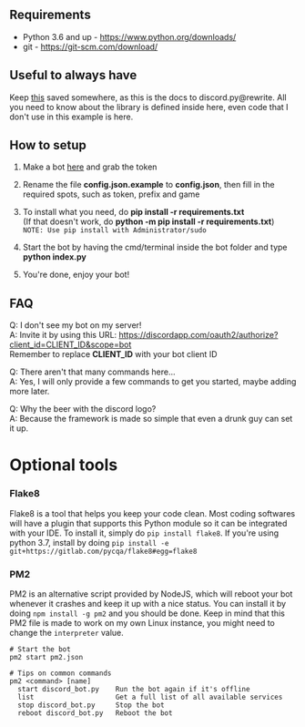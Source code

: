 
## Requirements
- Python 3.6 and up - https://www.python.org/downloads/
- git - https://git-scm.com/download/

## Useful to always have
Keep [this](https://discordpy.readthedocs.io/en/latest/) saved somewhere, as this is the docs to discord.py@rewrite.
All you need to know about the library is defined inside here, even code that I don't use in this example is here.

## How to setup
1. Make a bot [here](https://discordapp.com/developers/applications/me) and grab the token

2. Rename the file **config.json.example** to **config.json**, then fill in the required spots, such as token, prefix and game

3. To install what you need, do **pip install -r requirements.txt**<br>
(If that doesn't work, do **python -m pip install -r requirements.txt**)<br>
`NOTE: Use pip install with Administrator/sudo`

4. Start the bot by having the cmd/terminal inside the bot folder and type **python index.py**

5. You're done, enjoy your bot!

## FAQ
Q: I don't see my bot on my server!<br>
A: Invite it by using this URL: https://discordapp.com/oauth2/authorize?client_id=CLIENT_ID&scope=bot<br>
Remember to replace **CLIENT_ID** with your bot client ID

Q: There aren't that many commands here...<br>
A: Yes, I will only provide a few commands to get you started, maybe adding more later.

Q: Why the beer with the discord logo?<br>
A: Because the framework is made so simple that even a drunk guy can set it up.


# Optional tools
### Flake8
Flake8 is a tool that helps you keep your code clean. Most coding softwares will have a plugin that supports this Python module so it can be integrated with your IDE. To install it, simply do `pip install flake8`. If you're using python 3.7, install by doing `pip install -e git+https://gitlab.com/pycqa/flake8#egg=flake8`

### PM2
PM2 is an alternative script provided by NodeJS, which will reboot your bot whenever it crashes and keep it up with a nice status. You can install it by doing `npm install -g pm2` and you should be done. Keep in mind that this PM2 file is made to work on my own Linux instance, you might need to change the `interpreter` value.
```
# Start the bot
pm2 start pm2.json

# Tips on common commands
pm2 <command> [name]
  start discord_bot.py    Run the bot again if it's offline
  list                    Get a full list of all available services
  stop discord_bot.py     Stop the bot
  reboot discord_bot.py   Reboot the bot
```
